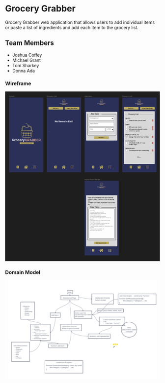 # Grocery Grabber

Grocery Grabber web application that allows users to add individual items or paste a list of ingredients and add each item to the grocery list.


## Team Members

- Joshua Coffey
- Michael Grant
- Tom Sharkey
- Donna Ada

### Wireframe

![Grocery Grabber Wireframe](./assets/wireframe.png)

### Domain Model

![Domain Model](./assets/domain-model.png)


